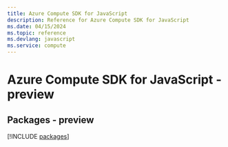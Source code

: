 ```yaml
---
title: Azure Compute SDK for JavaScript
description: Reference for Azure Compute SDK for JavaScript
ms.date: 04/15/2024
ms.topic: reference
ms.devlang: javascript
ms.service: compute
---
```

# Azure Compute SDK for JavaScript - preview
## Packages - preview
[!INCLUDE [packages](compute-index.md)]